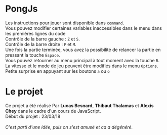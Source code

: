 # PongJs

Les instructions pour jouer sont disponible dans `command`.</br>
Vous pouvez modifier certaines variables inaccessibles dans le menu dans les premières lignes du code</br>
Contrôle de la barre gauche : `Z` et `S`.</br>
Contrôle de la barre droite : `P` et `M`.</br>
Une fois la partie terminée, vous avez la possibilité de relancer la partie en pressant la touche `Espace`.</br>
Vous pouvez retourner au menu principal à tout moment avec la touche `R`.</br>
La vitesse et le mode de jeu peuvent être modifiés dans le menu `Options`.</br>
Petite surprise en appuyant sur les boutons `a` ou `o`

# Le projet

Ce projet a été réalisé Par **Lucas Besnard**, **Thibaut Thalamas** et **Alexis Chey** dans le cadre d'un cours de JavaScript.</br>
Début du projet : 23/03/18</br></br>
*C'est parti d'une idée, puis on s'est amusé et ca a dégénéré.*